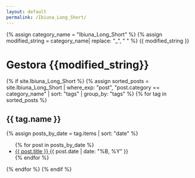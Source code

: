 ```yaml
---
layout: default
permalink: /Ibiuna_Long_Short/
---
```


{% assign category_name = "Ibiuna_Long_Short" %}
{% assign modified_string = category_name| replace: "_", " " %}
{{ modified_string }}
<h1>Gestora {{modified_string}}</h1>
{% if site.Ibiuna_Long_Short %}
{% assign sorted_posts = site.Ibiuna_Long_Short | where_exp: "post", "post.category == category_name" | sort: "tags" | group_by: "tags" %}
{% for tag in sorted_posts %}
<h2>{{ tag.name }}</h2>
{% assign posts_by_date = tag.items | sort: "date" %}
<ul>
{% for post in posts_by_date %}
<li><a href="{{ post.url | relative_url }}">{{ post.title }} </a><span>{{ post.date | date: "%B, %Y" }}</span></li>
{% endfor %}
</ul>
{% endfor %}
{% endif %}
